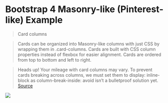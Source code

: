 # Bootstrap 4 Masonry-like (Pinterest-like) Example


>Card columns

>Cards can be organized into Masonry-like columns with just CSS by wrapping them in .card-columns. Cards are built with CSS column properties instead of flexbox for easier alignment. Cards are ordered from top to bottom and left to right.

>Heads up! Your mileage with card columns may vary. To prevent cards breaking across columns, we must set them to display: inline-block as column-break-inside: avoid isn’t a bulletproof solution yet. [Source](https://getbootstrap.com/docs/4.0/components/card/)

![](https://screenshotscdn.firefoxusercontent.com/images/e43d0a41-2897-4622-96a9-986d06a417b7.png)
